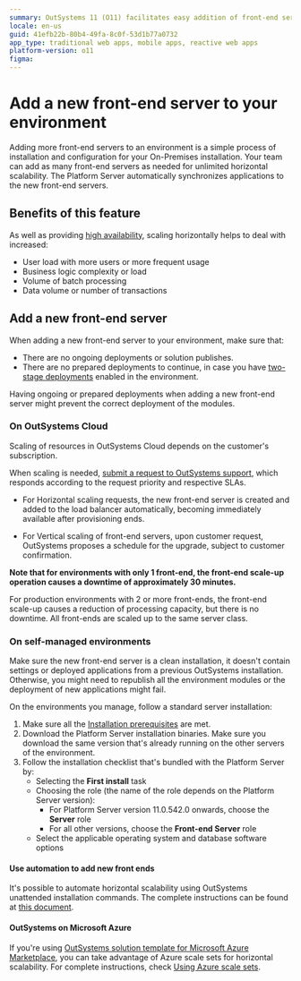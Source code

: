 ```yaml
---
summary: OutSystems 11 (O11) facilitates easy addition of front-end servers for scalable, high-availability environments.
locale: en-us
guid: 41efb22b-80b4-49fa-8c0f-53d1b77a0732
app_type: traditional web apps, mobile apps, reactive web apps
platform-version: o11
figma:
---
```


# Add a new front-end server to your environment

Adding more front-end servers to an environment is a simple process of installation and configuration for your On-Premises installation. Your team can add as many front-end servers as needed for unlimited horizontal scalability. The Platform Server automatically synchronizes applications to the new front-end servers.

## Benefits of this feature

As well as providing [high availability](https://www.outsystems.com/evaluation-guide/how-does-outsystems-provide-horizontal-scalability/#High_availability), scaling horizontally helps to deal with increased:

* User load with more users or more frequent usage
* Business logic complexity or load
* Volume of batch processing
* Data volume or number of transactions

## Add a new front-end server

<div class="info" markdown="1">

When adding a new front-end server to your environment, make sure that:

* There are no ongoing deployments or solution publishes.
* There are no prepared deployments to continue, in case you have [two-stage deployments](https://success.outsystems.com/Documentation/11/Managing_the_Applications_Lifecycle/Deploy_Applications/Deploy_in_a_Short_Deployment_Window) enabled in the environment.

Having ongoing or prepared deployments when adding a new front-end server might prevent the correct deployment of the modules.

</div>

### On OutSystems Cloud

Scaling of resources in OutSystems Cloud depends on the customer's subscription.

When scaling is needed, [submit a request to OutSystems support](https://success.outsystems.com/Support/OutSystems_community/Opening_a_support_case_with_OutSystems), which responds according to the request priority and respective SLAs.

* For Horizontal scaling requests, the new front-end server is created and added to the load balancer automatically, becoming immediately available after provisioning ends.
 
* For Vertical scaling of front-end servers, upon customer request, OutSystems proposes a schedule for the upgrade, subject to customer confirmation.

**Note that for environments with only 1 front-end, the front-end scale-up operation causes a downtime of approximately 30 minutes.**

For production environments with 2 or more front-ends, the front-end scale-up causes a reduction of processing capacity, but there is no downtime. All front-ends are scaled up to the same server class.


### On self-managed environments

<div class="info" markdown="1">

Make sure the new front-end server is a clean installation, it doesn't contain settings or deployed applications from a previous OutSystems installation. Otherwise, you might need to republish all the environment modules or the deployment of new applications might fail.

</div>

On the environments you manage, follow a standard server installation:

1. Make sure all the [Installation prerequisites](https://success.outsystems.com/Documentation/11/Setting_Up_OutSystems#Installation_prerequisites) are met.
1. Download the Platform Server installation binaries. Make sure you download the same version that's already running on the other servers of the environment.
1. Follow the installation checklist that's bundled with the Platform Server by:
    * Selecting the **First install** task
    * Choosing the role (the name of the role depends on the Platform Server version):
        * For Platform Server version 11.0.542.0 onwards, choose the **Server** role
        * For all other versions, choose the **Front-end Server** role
    * Select the applicable operating system and database software options

#### Use automation to add new front ends

It's possible to automate horizontal scalability using OutSystems unattended installation commands. The complete instructions can be found at [this document](https://success.outsystems.com/Documentation/11/Setting_Up_OutSystems/Unattended_Installation_and_Upgrade#Adding_a_Front-End).

#### OutSystems on Microsoft Azure

If you're using [OutSystems solution template for Microsoft Azure Marketplace](https://success.outsystems.com/Documentation/11/Setting_Up_OutSystems/OutSystems_on_Microsoft_Azure), you can take advantage of Azure scale sets for horizontal scalability. For complete instructions, check [Using Azure scale sets](https://success.outsystems.com/Documentation/11/Setting_Up_OutSystems/OutSystems_on_Microsoft_Azure/Additional_Configurations_for_OutSystems_on_Microsoft_Azure#Scale_Your_Environments_Using_Azure_Scale_Sets).

